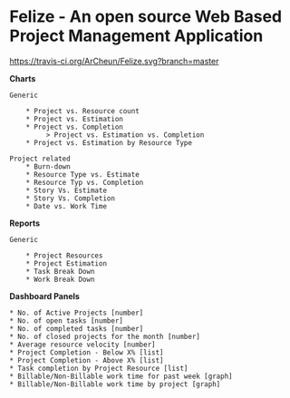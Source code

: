 # Felize - An open source Web Based Project Management Application
https://travis-ci.org/ArCheun/Felize.svg?branch=master

**Charts**

    Generic

        * Project vs. Resource count
        * Project vs. Estimation
        * Project vs. Completion
             > Project vs. Estimation vs. Completion
        * Project vs. Estimation by Resource Type

    Project related
        * Burn-down
        * Resource Type vs. Estimate
        * Resource Typ vs. Completion
        * Story Vs. Estimate
        * Story Vs. Completion
        * Date vs. Work Time

**Reports**

    Generic

        * Project Resources
        * Project Estimation
        * Task Break Down
        * Work Break Down

**Dashboard Panels**

    * No. of Active Projects [number]
    * No. of open tasks [number]
    * No. of completed tasks [number]
    * No. of closed projects for the month [number]
    * Average resource velocity [number]
    * Project Completion - Below X% [list]
    * Project Completion - Above X% [list]
    * Task completion by Project Resource [list]
    * Billable/Non-Billable work time for past week [graph]
    * Billable/Non-Billable work time by project [graph]

